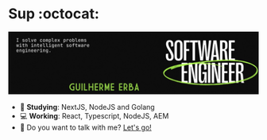 # Sup :octocat:

![enter image description here](https://raw.githubusercontent.com/GuiiHenriq/guiihenriq/refs/heads/main/1746367302740.jpg)

- :rocket: **Studying**: NextJS, NodeJS and Golang
- :computer: **Working**: React, Typescript, NodeJS, AEM
- :e-mail: Do you want to talk with me? [Let's go!](mailto:erba.guilherme@gmail.com)
